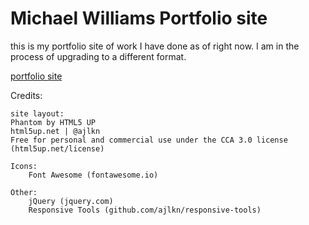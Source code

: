 # Michael Williams Portfolio site

this is my portfolio site of work I have done as of right now.
I am in the process of upgrading to a different format.

[portfolio site](https://github.com/mikeyjwilliams/portfolio-website)

Credits:
        
    site layout:
    Phantom by HTML5 UP
    html5up.net | @ajlkn
    Free for personal and commercial use under the CCA 3.0 license (html5up.net/license)

	Icons:
		Font Awesome (fontawesome.io)

	Other:
		jQuery (jquery.com)
		Responsive Tools (github.com/ajlkn/responsive-tools)